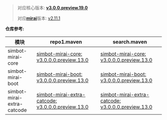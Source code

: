 > 对应核心版本: [**v3.0.0.preview.19.0**](https://github.com/ForteScarlet/simpler-robot/releases/tag/v3.0.0.preview.19.0)
>
> 对应[**mirai**](https://github.com/mamoe/mirai)版本: [v2.11.1](https://github.com/ForteScarlet/simpler-robot/releases/tag/2.11.1)

**仓库参考:**

| **模块**                     | **repo1.maven**                                                                                                                                                           | **search.maven**                                                                                                                                                                 |
|----------------------------|---------------------------------------------------------------------------------------------------------------------------------------------------------------------------|----------------------------------------------------------------------------------------------------------------------------------------------------------------------------------|
| simbot-mirai-core          | [simbot-mirai-core: v3.0.0.0.preview.13.0](https://repo1.maven.org/maven2/love/forte/simbot/component/simbot-component-mirai-core/3.0.0.0.preview.13.0)                   | [simbot-mirai-core: v3.0.0.0.preview.13.0](https://search.maven.org/artifact/love.forte.simbot.component/simbot-component-mirai-core/3.0.0.0.preview.13.0/jar)                   |
| simbot-mirai-boot          | [simbot-mirai-boot: v3.0.0.0.preview.13.0](https://repo1.maven.org/maven2/love/forte/simbot/component/simbot-component-mirai-boot/3.0.0.0.preview.13.0)                   | [simbot-mirai-boot: v3.0.0.0.preview.13.0](https://search.maven.org/artifact/love.forte.simbot.component/simbot-component-mirai-boot/3.0.0.0.preview.13.0/jar)                   |
| simbot-mirai-extra-catcode | [simbot-mirai-extra-catcode: v3.0.0.0.preview.13.0](https://repo1.maven.org/maven2/love/forte/simbot/component/simbot-component-mirai-extra-catcode/3.0.0.0.preview.13.0) | [simbot-mirai-extra-catcode: v3.0.0.0.preview.13.0](https://search.maven.org/artifact/love.forte.simbot.component/simbot-component-mirai-extra-catcode/3.0.0.0.preview.13.0/jar) |
